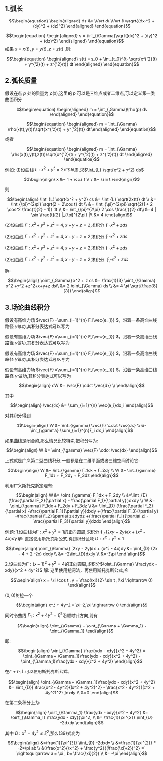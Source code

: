 ## 1.弧长

$$\begin{equation}
\begin{aligned}
        ds &= \Vert dr \Vert
    &=\sqrt{(dx)^2 + (dy)^2 + (dz)^2}
\end{aligned}
\end{equation}$$


$$\begin{equation}
\begin{aligned}
        s = \int_{\Gamma}\sqrt{(dx)^2 + (dy)^2 + (dz)^2} 
\end{aligned}
\end{equation}$$
如果 $x = x(t), y= y(t) ,z =z(t)$ ,则:

$$\begin{equation}
\begin{aligned}
    s(t) = s_0 + \int_{t_0}^{t} \sqrt{x^{'2}(t) + y^{'2}(t)  + z^{'2}(t)} dt
\end{aligned}
\end{equation}$$

## 2.弧长质量
假设在点 $p$ 处的质量为 $\rho(p)$,这里的 $p$ 可以是三维点或者二维点,可以定义第一类曲面积分

$$\begin{equation}
\begin{aligned}
        m = \int_{\Gamma}\rho(p) ds
\end{aligned}
\end{equation}$$


$$\begin{equation}
\begin{aligned}
        m = \int_{\Gamma} \rho(x(t),y(t))\sqrt{x^{'2}(t) + y^{'2}(t)} dt
\end{aligned}
\end{equation}$$

或者

$$\begin{equation}
\begin{aligned}
        m = \int_{\Gamma} \rho(x(t),y(t),z(t))\sqrt{x^{'2}(t) + y^{'2}(t) + z^{'2}(t)} dt
\end{aligned}
\end{equation}$$

例如:
(1)设曲线 $L:x^2+y^2=2x$下半周,求$\int_{L} \sqrt{x^2 + y^2} ds$


$$\begin{align}
    x &= 1 + \cos t \\
    y &= \sin t
\end{align}$$

则

$$\begin{align}
    \int_{L} \sqrt{x^2 + y^2} ds &= \int_{L} \sqrt{2x(t)} dt \\
    &= \int_{\pi}^{2\pi} \sqrt{2 + 2\cos t} dt \\
    & = \int_{\pi}^{2\pi} \sqrt{2(1 + 2 \cos^2 \frac{t}{2} - 1)} dt \\
    &= \int_{\pi}^{2\pi} 2 \cos \frac{t}{2} dt\\
    &=4 | \sin \frac{t}{2} |_{\pi}^{2\pi} |\\
    &= 4
\end{align}$$


(2)设曲线 $\Gamma: x^2 +y^2 +z^2 = 4,x+y+z=2$,求积分$\oint_{\Gamma} x^2 + z ds$


(2)设曲线 $\Gamma: x^2 +y^2 +z^2 = 4,x+y+z=2$,求积分$\oint_{\Gamma} x^2 + z ds$


(2)设曲线 $\Gamma: x^2 +y^2 +z^2 = 4,x+y+z=2$,求积分$\oint_{\Gamma} x^2 + z ds$

(2)设曲线 $\Gamma: x^2 +y^2 +z^2 = 4,x+y+z=2$,求积分 $\oint_{\Gamma} x^2 + z ds$



解:

$$\begin{align} 
    \oint_{\Gamma} x^2 + z ds &= \frac{1}{3} \oint_{\Gamma} x^2 +y^2 +z^2+x+y+z ds\\
    &= 2 \oint_{\Gamma} ds \\
    &= 4 \pi \sqrt{\frac{8}{3}}
\end{align}$$


## 3.场论曲线积分

假设有高维力场 $\vec{F} =\sum_{i=1}^{n} F_i\vec{e_{i}} $，沿着一条高维曲线路径 $\gamma$做功,其积分表达式可以写为



假设有高维力场 $\vec{F} =\sum_{i=1}^{n} F_i\vec{e_{i}} $，沿着一条高维曲线路径 $\gamma$做功,其积分表达式可以写为


假设有高维力场 $\vec{F} =\sum_{i=1}^{n} F_i\vec{e_{i}} $，沿着一条高维曲线路径 $\gamma$做功,其积分表达式可以写为

假设有高维力场 $\vec{F} =\sum_{i=1}^{n} F_i\vec{e_{i}} $，沿着一条高维曲线路径 $\gamma$ 做功,其积分表达式可以写为




$$\begin{align}
    dW &= \vec{F} \cdot \vec{dx} \\
\end{align}$$

其中

$$\begin{align}
    \vec{dx} &= \sum_{i=1}^{n} \vec{e_i}dx_i 
\end{align}$$

对其积分得到

$$\begin{align}
    W &= \int_{\gamma} \vec{F} \cdot \vec{dx} \\
    &= \int_{\gamma} \sum_{i=1}^{n}F_i dx_i 
\end{align}$$

如果曲线是闭合的,那么情况比较特殊,把积分写为:

$$\begin{align}
    W &= \oint_{\gamma} \vec{F} \cdot \vec{dx}
\end{align}$$

上式就是广义第二型曲线积分,一般都是在二维平面或者三维空间讨论它:

$$\begin{align}
    W &= \int_{\gamma} F_1dx + F_2dy \\
    W &= \int_{\gamma} F_1dx + F_2dy + F_3dz
\end{align}$$

利用广义斯托克斯定理有:

$$\begin{align}
    W &= \oint_{\gamma} F_1dx + F_2dy \\
    &=\iint_{D} (\frac{\partial F_2}{\partial x} - \frac{\partial F_1}{\partial y} )dxdy \\
    W &= \oint_{\gamma} F_1dx + F_2dy + F_3dz \\
    &= \iint_{D} (\frac{\partial F_2}{\partial x} -\frac{\partial F_1}{\partial y})dxdy +(\frac{\partial F_3}{\partial y} -\frac{\partial F_2}{\partial z})dydz +(\frac{\partial F_1}{\partial z} -\frac{\partial F_3}{\partial y})dzdx 
\end{align}$$

例题:
1.设曲线为$\Gamma:x^2+y^2 = 1$的正向圆周,求积分$\oint_{\Gamma} (2xy - 2y)dx + (x^2 - 4x)dy$
解:
直接使用斯托克斯公式,得到积分区域 $D:x^2+y^2 \leq 1$

$$\begin{align}
    \oint_{\Gamma} (2xy - 2y)dx + (x^2 - 4x)dy  &= \iint_{D} (2x - 4  + 2 -2x) dxdy \\
    &= -2\iint_{D}dxdy \\
    &=-2\pi
\end{align}$$

2.设曲线为$\Gamma:(x-1)^2+y^2 = 4$的正向圆周,求积分$\oint_{\Gamma} \frac{ydx - xdy}{x^2 + 4y^2}$
解:
这里使用挖洞法，再使用斯托克斯公式,令

$$\begin{align}
    x = \xi \cos t , y = \frac{\xi}{2} \sin t
    ,(\xi \rightarrow 0)
\end{align}$$


$(0,0)$处挖一个

$$\begin{align}
    x^2 + 4y^2 = \xi^2,\xi \rightarrow 0
\end{align}$$

同时令曲线 $\Gamma_1:x^2 + 4y^2 = \xi^2$沿顺时针方向,则有

$$\begin{align}
    \oint_{\Gamma} = \oint_{\Gamma + \Gamma_1} - \oint_{\Gamma_1}
\end{align}$$

即:

$$\begin{align}
    \oint_{\Gamma} \frac{ydx - xdy}{x^2 + 4y^2} = \oint_{\Gamma + \Gamma_1}\frac{ydx - xdy}{x^2 + 4y^2} - \oint_{\Gamma_1}\frac{ydx - xdy}{x^2 + 4y^2}
\end{align}$$

在$\Gamma + \Gamma_1$上可以使用斯托克斯公式,

$$\begin{align}
    \oint_{\Gamma + \Gamma_1}\frac{ydx - xdy}{x^2 + 4y^2} &= \iint_{D}[ \frac{x^2 - 4y^2}{(x^2 + 4y^2)^2} - \frac{x^2 - 4y^2}{(x^2 + 4y^2)^2} ]dxdy \\
    &=0
\end{align}$$

在第二条积分上为:

$$\begin{align}
    \oint_{\Gamma_1} \frac{ydx - xdy}{x^2 + 4y^2} &= \oint_{\Gamma_1} \frac{ydx - xdy}{\xi^2} \\
    &= \frac{1}{\xi^{2}} \iint_{D} -2dxdy
\end{align}$$

其中 $D:x^2+4y^2\leq \xi^2$,那么(39)式变为

$$\begin{align}
    &=\frac{1}{\xi^{2}} \iint_{D} -2dxdy \\
    &=\frac{1}{\xi^{2}} * -2*\pi ab \\
    &(\frac{x^2}{\xi^2} + \frac{y^2}{(\frac{\xi}{2})^2} =1 \rightsquigarrow a = \xi , b= \frac{\xi}{2}) \\
    &= -\pi
\end{align}$$


